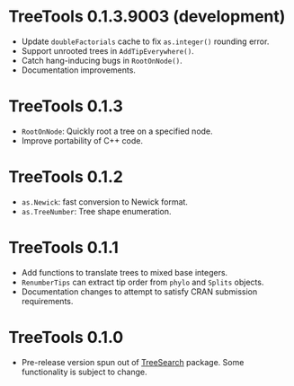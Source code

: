 # TreeTools 0.1.3.9003 (development)
 
- Update `doubleFactorials` cache to fix `as.integer()` rounding error.
- Support unrooted trees in `AddTipEverywhere()`.
- Catch hang-inducing bugs in `RootOnNode()`.
- Documentation improvements.

# TreeTools 0.1.3

- `RootOnNode`: Quickly root a tree on a specified node.
- Improve portability of C++ code.

# TreeTools 0.1.2
 
- `as.Newick`: fast conversion to Newick format.
- `as.TreeNumber`: Tree shape enumeration.

# TreeTools 0.1.1
 
- Add functions to translate trees to mixed base integers.
- `RenumberTips` can extract tip order from `phylo` and `Splits` objects.
- Documentation changes to attempt to satisfy CRAN submission requirements.

# TreeTools 0.1.0

- Pre-release version spun out of [TreeSearch](https://ms609.github.io/TreeSearch)
  package.  Some functionality is subject to change.

